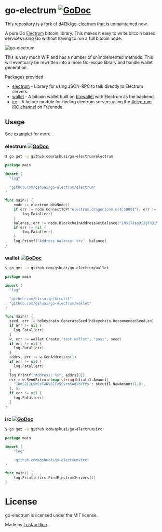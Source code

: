 # go-electrum [![GoDoc](https://godoc.org/github.com/qshuai/go-electrum?status.svg)](https://godoc.org/github.com/qshuai/go-electrum)
This repository is a fork of [d4l3k/go-electrum](https://github.com/d4l3k/go-electrum) that is unmaintained now. 

A pure Go [Electrum](https://electrum.org/) bitcoin library. This makes it easy to write bitcoin based services using Go without having to run a full bitcoin node.

![go-electrum](https://rawgit.com/qshuai/go-electrum/master/media/logo.png)

This is very much WIP and has a number of unimplemented methods. This will eventually be rewritten into a more Go-esque library and handle wallet generation.

Packages provided

* [electrum](https://godoc.org/github.com/qshuai/go-electrum/electrum) - Library for using JSON-RPC to talk directly to Electrum servers.
* [wallet](https://godoc.org/github.com/qshuai/go-electrum/wallet) - A bitcoin wallet built on [btcwallet](https://github.com/btcsuite/btcwallet) with Electrum as the backend.
* [irc](https://godoc.org/github.com/qshuai/go-electrum/irc) - A helper module for finding electrum servers using the [#electrum IRC channel](http://docs.electrum.org/en/latest/protocol.html?highlight=irc#server-peers-subscribe) on Freenode.

## Usage
See [example/](https://github.com/qshuai/go-electrum/tree/master/example) for more.

### electrum [![GoDoc](https://godoc.org/github.com/qshuai/go-electrum/electrum?status.svg)](https://godoc.org/github.com/qshuai/go-electrum/electrum)
```bash
$ go get -u github.com/qshuai/go-electrum/electrum
```

```go
package main

import (
  "log"

  "github.com/qshuai/go-electrum/electrum"
)

func main() {
	node := electrum.NewNode()
	if err := node.ConnectTCP("electrum.dragonzone.net:50001"); err != nil {
		log.Fatal(err)
	}
	balance, err := node.BlockchainAddressGetBalance("1NS17iag9jJgTHD1VXjvLCEnZuQ3rJDE9L")
	if err != nil {
		log.Fatal(err)
	}
	log.Printf("Address balance: %+v", balance)
}
```

### wallet [![GoDoc](https://godoc.org/github.com/qshuai/go-electrum/wallet?status.svg)](https://godoc.org/github.com/qshuai/go-electrum/wallet)

```bash
$ go get -u github.com/qshuai/go-electrum/wallet
```

```go
package main

import (
  "log"

  "github.com/btcsuite/btcutil"
  "github.com/qshuai/go-electrum/wallet"
)

func main() {
  seed, err := hdkeychain.GenerateSeed(hdkeychain.RecommendedSeedLen)
  if err != nil {
    log.Fatal(err)
  }
  w, err := wallet.Create("test.wallet", "pass", seed)
  if err != nil {
    log.Fatal(err)
  }
  addrs, err := w.GenAddresses(1)
  if err != nil {
    log.Fatal(err)
  }
  log.Printf("Address: %s", addrs[0])
  err = w.SendBitcoin(map[string]btcutil.Amount{
    "18mS21JLSWJcTwKV8ZEv5SvroKAqkbYfPy": btcutil.NewAmount(1.0),
  }, 6)
  if err != nil {
    log.Fatal(err)
  }
}
```

### irc [![GoDoc](https://godoc.org/github.com/qshuai/go-electrum/irc?status.svg)](https://godoc.org/github.com/qshuai/go-electrum/irc)
```bash
$ go get -u github.com/qshuai/go-electrum/irc
```

```go
package main

import (
	"log"

	"github.com/qshuai/go-electrum/irc"
)

func main() {
	log.Println(irc.FindElectrumServers())
}
```

# License
go-electrum is licensed under the MIT license.

Made by [Tristan Rice](https://fn.lc).

